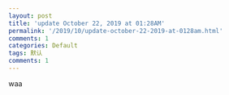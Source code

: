 ```yaml
---
layout: post
title: 'update October 22, 2019 at 01:28AM'
permalink: '/2019/10/update-october-22-2019-at-0128am.html'
comments: 1
categories: Default
tags: 默认
comments: 1
---
```

waa